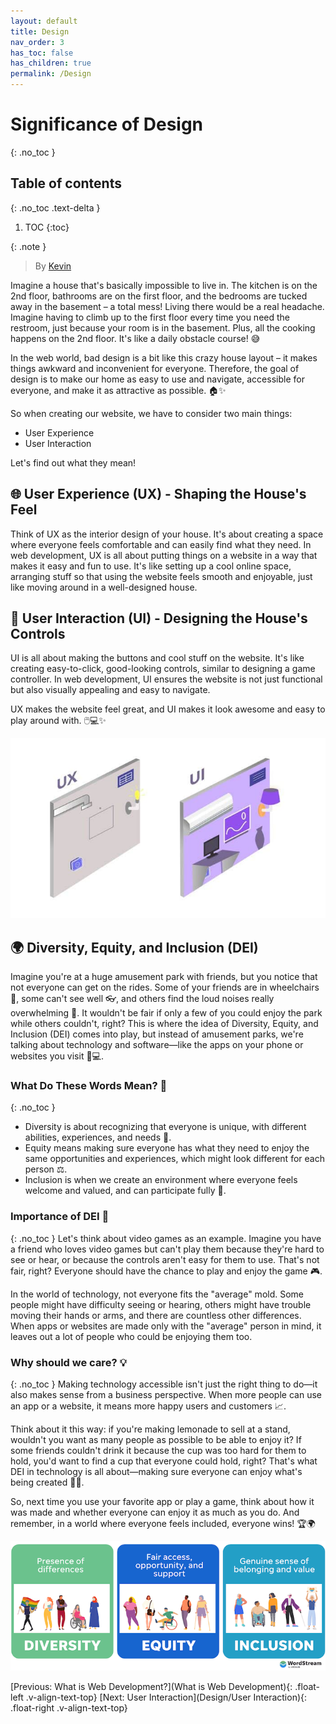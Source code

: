 ```yaml
---
layout: default
title: Design
nav_order: 3
has_toc: false
has_children: true
permalink: /Design
---
```

# Significance of Design
{: .no_toc }

## Table of contents
{: .no_toc .text-delta }

1. TOC
{:toc}

{: .note }
> By [Kevin](https://www.linkedin.com/in/kevin-shin-373183188/)



Imagine a house that's basically impossible to live in. The kitchen is on the 2nd floor, bathrooms are on the first floor, and the bedrooms are tucked away in the basement – a total mess! Living there would be a real headache. Imagine having to climb up to the first floor every time you need the restroom, just because your room is in the basement. Plus, all the cooking happens on the 2nd floor. It's like a daily obstacle course! 😅 

In the web world, bad design is a bit like this crazy house layout – it makes things awkward and inconvenient for everyone. Therefore, the goal of design is to make our home as easy to use and navigate, accessible for everyone, and make it as attractive as possible. 🏠✨

So when creating our website, we have to consider two main things:
- User Experience
- User Interaction

Let's find out what they mean!

## 🌐 User Experience (UX) - Shaping the House's Feel
Think of UX as the interior design of your house. It's about creating a space where everyone feels comfortable and can easily find what they need. In web development, UX is all about putting things on a website in a way that makes it easy and fun to use. It's like setting up a cool online space, arranging stuff so that using the website feels smooth and enjoyable, just like moving around in a well-designed house.

## 🎨 User Interaction (UI) - Designing the House's Controls
UI is all about making the buttons and cool stuff on the website. It's like creating easy-to-click, good-looking controls, similar to designing a game controller. In web development, UI ensures the website is not just functional but also visually appealing and easy to navigate. 

UX makes the website feel great, and UI makes it look awesome and easy to play around with. 🖱️💻✨

![UX and UI with House Analogy](source/assets/images/ux_ui.jpg)

## 🌍 Diversity, Equity, and Inclusion (DEI)
Imagine you're at a huge amusement park with friends, but you notice that not everyone can get on the rides. Some of your friends are in wheelchairs 🦽, some can't see well 👓, and others find the loud noises really overwhelming 🙉. It wouldn't be fair if only a few of you could enjoy the park while others couldn't, right? This is where the idea of Diversity, Equity, and Inclusion (DEI) comes into play, but instead of amusement parks, we're talking about technology and software—like the apps on your phone or websites you visit 📱💻.

### What Do These Words Mean? 🤔
{: .no_toc }
- Diversity is about recognizing that everyone is unique, with different abilities, experiences, and needs 🌈.
- Equity means making sure everyone has what they need to enjoy the same opportunities and experiences, which might look different for each person ⚖️.
- Inclusion is when we create an environment where everyone feels welcome and valued, and can participate fully 🤗.

### Importance of DEI 🌟
{: .no_toc }
Let's think about video games as an example. Imagine you have a friend who loves video games but can't play them because they're hard to see or hear, or because the controls aren't easy for them to use. That's not fair, right? Everyone should have the chance to play and enjoy the game 🎮.

In the world of technology, not everyone fits the "average" mold. Some people might have difficulty seeing or hearing, others might have trouble moving their hands or arms, and there are countless other differences. When apps or websites are made only with the "average" person in mind, it leaves out a lot of people who could be enjoying them too.

### Why should we care? 💡
{: .no_toc }
Making technology accessible isn't just the right thing to do—it also makes sense from a business perspective. When more people can use an app or a website, it means more happy users and customers 📈.

Think about it this way: if you're making lemonade to sell at a stand, wouldn't you want as many people as possible to be able to enjoy it? If some friends couldn't drink it because the cup was too hard for them to hold, you'd want to find a cup that everyone could hold, right? That's what DEI in technology is all about—making sure everyone can enjoy what's being created 🍋🥤.

So, next time you use your favorite app or play a game, think about how it was made and whether everyone can enjoy it as much as you do. And remember, in a world where everyone feels included, everyone wins! 🏆🌍

![DEI Image](source/assets/images/diversity-vs-equity-vs-inclusion.png)

[Previous: What is Web Development?](What is Web Development){: .float-left .v-align-text-top}
[Next: User Interaction](Design/User Interaction){: .float-right .v-align-text-top}
